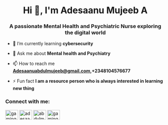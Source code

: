 <h1 align="center">Hi 👋, I'm Adesaanu Mujeeb A</h1>
<h3 align="center">A passionate Mental Health and Psychiatric Nurse exploring the digital world</h3>

- 🌱 I’m currently learning **cybersecurity**

- 💬 Ask me about **Mental health and Psychiatry**

- 📫 How to reach me **Adesaanuabdulmujeeb@gmail.com,+2348104576677**

- ⚡ Fun fact **I am a resource person who is always interested in learning new thing**

<h3 align="left">Connect with me:</h3>
<p align="left">
<a href="https://twitter.com/gaming_nurse" target="blank"><img align="center" src="https://raw.githubusercontent.com/rahuldkjain/github-profile-readme-generator/master/src/images/icons/Social/twitter.svg" alt="gaming_nurse" height="30" width="40" /></a>
<a href="https://linkedin.com/in/adesaanu mujeeb" target="blank"><img align="center" src="https://raw.githubusercontent.com/rahuldkjain/github-profile-readme-generator/master/src/images/icons/Social/linked-in-alt.svg" alt="adesaanu mujeeb" height="30" width="40" /></a>
<a href="https://fb.com/abdulmujeeb adebayo adesaanu" target="blank"><img align="center" src="https://raw.githubusercontent.com/rahuldkjain/github-profile-readme-generator/master/src/images/icons/Social/facebook.svg" alt="abdulmujeeb adebayo adesaanu" height="30" width="40" /></a>
<a href="https://instagram.com/gaming_nurse" target="blank"><img align="center" src="https://raw.githubusercontent.com/rahuldkjain/github-profile-readme-generator/master/src/images/icons/Social/instagram.svg" alt="gaming_nurse" height="30" width="40" /></a>
</p>
